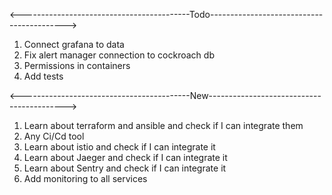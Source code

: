 <------------------------------------------Todo------------------------------------------>
1. Connect grafana to data
2. Fix alert manager connection to cockroach db
3. Permissions in containers
4. Add tests

<------------------------------------------New------------------------------------------>
1. Learn about terraform and ansible and check if I can integrate them
2. Any Ci/Cd tool
3. Learn about istio and check if I can integrate it
4. Learn about Jaeger and check if I can integrate it
5. Learn about Sentry and check if I can integrate it
6. Add monitoring to all services